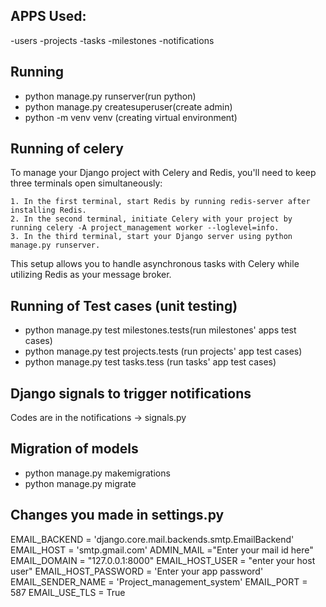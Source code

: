 APPS Used:
------------
-users
-projects
-tasks
-milestones
-notifications

Running
-------
- python manage.py runserver(run python)
- python manage.py createsuperuser(create admin)
- python -m venv venv (creating virtual environment)

Running of celery
-----------------
To manage your Django project with Celery and Redis, you'll need to keep three terminals open simultaneously:

    1. In the first terminal, start Redis by running redis-server after installing Redis.
    2. In the second terminal, initiate Celery with your project by running celery -A project_management worker --loglevel=info.
    3. In the third terminal, start your Django server using python manage.py runserver.

This setup allows you to handle asynchronous tasks with Celery while utilizing Redis as your message broker. 

Running of Test cases (unit testing)
-------------------------------------
- python manage.py test milestones.tests(run milestones' apps test cases)
- python manage.py test projects.tests (run projects' app test cases)
- python manage.py test tasks.tess (run tasks' app test cases)

Django signals to trigger notifications
----------------------------------------
Codes are in the notifications -> signals.py

Migration of models
---------------------
- python manage.py makemigrations
- python manage.py migrate

Changes you made in settings.py
---------------------------
EMAIL_BACKEND = 'django.core.mail.backends.smtp.EmailBackend'
EMAIL_HOST = 'smtp.gmail.com'
ADMIN_MAIL ="Enter your mail id here"
EMAIL_DOMAIN = "127.0.0.1:8000"
EMAIL_HOST_USER = "enter your host user"
EMAIL_HOST_PASSWORD = 'Enter your app password'
EMAIL_SENDER_NAME = 'Project_management_system'
EMAIL_PORT = 587
EMAIL_USE_TLS = True
  

